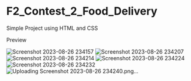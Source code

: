 # F2_Contest_2_Food_Delivery
Simple Project using HTML and CSS

Preview

![Screenshot 2023-08-26 234157](https://github.com/Jeba3210/F2_Contest_2_Food_Delivery/assets/137270674/1698bdb1-6eb0-4bb7-b62e-35815f899ce7)
![Screenshot 2023-08-26 234207](https://github.com/Jeba3210/F2_Contest_2_Food_Delivery/assets/137270674/40a8f979-9918-4443-b2ba-9056c4508b05)
![Screenshot 2023-08-26 234214](https://github.com/Jeba3210/F2_Contest_2_Food_Delivery/assets/137270674/ce9d3dfa-3bf3-454d-8b2b-1e73bbea8f8e)
![Screenshot 2023-08-26 234224](https://github.com/Jeba3210/F2_Contest_2_Food_Delivery/assets/137270674/5a1fa75f-2426-4a5c-a0b6-b5df580c24e8)
![Screenshot 2023-08-26 234232](https://github.com/Jeba3210/F2_Contest_2_Food_Delivery/assets/137270674/bda6737f-c612-4f37-8543-1a83c1f5fcd3)
![Uploading Screenshot 2023-08-26 234240.png…]()





